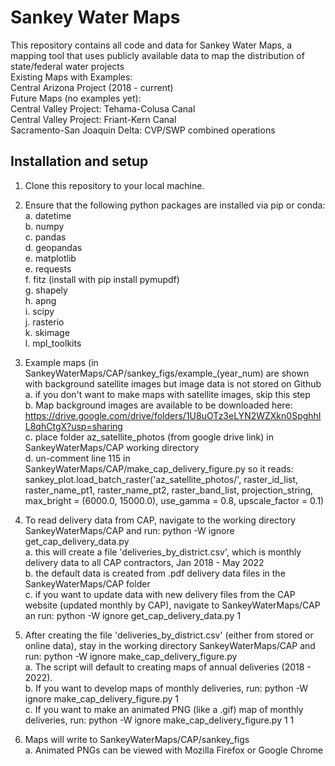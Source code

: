 # Sankey Water Maps
This repository contains all code and data for Sankey Water Maps, a mapping tool that uses publicly available data to map the distribution of state/federal water projects  
Existing Maps with Examples:  
Central Arizona Project (2018 - current)  
Future Maps (no examples yet):  
Central Valley Project: Tehama-Colusa Canal  
Central Valley Project: Friant-Kern Canal  
Sacramento-San Joaquin Delta: CVP/SWP combined operations  

## Installation and setup  
1. Clone this repository to your local machine.  
2. Ensure that the following python packages are installed via pip or conda:  
    a. datetime  
	b. numpy  
	c. pandas  
	d. geopandas  
	e. matplotlib  
	e. requests  
	f. fitz (install with pip install pymupdf)  
	g. shapely  
	h. apng  
	i. scipy  
	j. rasterio  
	k. skimage  
	l. mpl_toolkits  
	
3. Example maps (in SankeyWaterMaps/CAP/sankey_figs/example_(year_num) are shown with background satellite images but image data is not stored on Github  
	a. if you don't want to make maps with satellite images, skip this step  
	b. Map background images are available to be downloaded here: https://drive.google.com/drive/folders/1U8uOTz3eLYN2WZXkn0SpghhIL8qhCtgX?usp=sharing  
	c. place folder az_satellite_photos (from google drive link) in SankeyWaterMaps/CAP working directory  
	d. un-comment line 115 in SankeyWaterMaps/CAP/make_cap_delivery_figure.py so it reads: sankey_plot.load_batch_raster('az_satellite_photos/', raster_id_list, raster_name_pt1, raster_name_pt2, raster_band_list, projection_string, max_bright = (6000.0, 15000.0), use_gamma = 0.8, upscale_factor = 0.1)  
4. To read delivery data from CAP, navigate to the working directory SankeyWaterMaps/CAP and run: python -W ignore get_cap_delivery_data.py  
	a. this will create a file 'deliveries_by_district.csv', which is monthly delivery data to all CAP contractors, Jan 2018 - May 2022  
	b. the default data is created from .pdf delivery data files in the SankeyWaterMaps/CAP folder  
	c. if you want to update data with new delivery files from the CAP website (updated monthly by CAP), navigate to SankeyWaterMaps/CAP an run: python -W ignore get_cap_delivery_data.py 1  
5. After creating the file 'deliveries_by_district.csv' (either from stored or online data), stay in the working directory SankeyWaterMaps/CAP and run: python -W ignore make_cap_delivery_figure.py  
    a. The script will default to creating maps of annual deliveries (2018 - 2022).  
    b. If you want to develop maps of monthly deliveries, run: python -W ignore make_cap_delivery_figure.py 1  
	c. If you want to make an animated PNG (like a .gif) map of monthly deliveries, run: python -W ignore make_cap_delivery_figure.py 1 1  
	
6. Maps will write to SankeyWaterMaps/CAP/sankey_figs  
	a. Animated PNGs can be viewed with Mozilla Firefox or Google Chrome  
